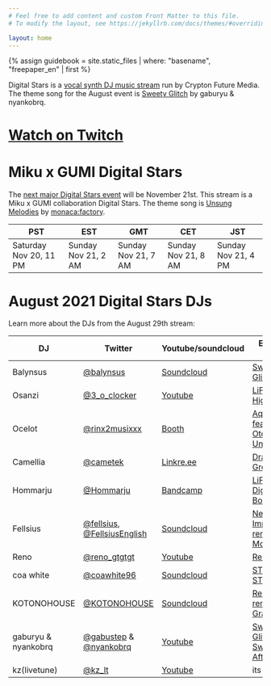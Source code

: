 ```yaml
---
# Feel free to add content and custom Front Matter to this file.
# To modify the layout, see https://jekyllrb.com/docs/themes/#overriding-theme-defaults

layout: home
---
```


{% assign guidebook = site.static_files | where: "basename", "freepaper_en" | first %}

Digital Stars is a [vocal synth DJ music
stream](https://digitalstars.club/hmds21/index.html) run by Crypton Future
Media. The theme song for the August event is [Sweety
Glitch](https://www.youtube.com/watch?v=GXT88-9w2aI) by gaburyu & nyankobrq.

# [Watch on Twitch](https://www.twitch.tv/cfm_official)

# Miku x GUMI Digital Stars

The [next major Digital Stars
event](https://digitalstars.club/dsmg21/index_en.html) will be November
21st. This stream is a Miku x GUMI collaboration Digital Stars. The theme song
is [Unsung Melodies](https://www.youtube.com/watch?v=ohbSbLRJFeE) by
[monaca:factory](https://monacafactory.com).

|PST|EST|GMT|CET|JST|
|---|---|---|---|---|
|Saturday Nov 20, 11 PM|Sunday Nov 21, 2 AM|Sunday Nov 21, 7 AM|Sunday Nov 21, 8 AM|Sunday Nov 21, 4 PM|


# August 2021 Digital Stars DJs

Learn more about the DJs from the August 29th stream:

|DJ|Twitter|Youtube/soundcloud|Example Song|
|--|-------|-------|------------|
|Balynsus|[@balynsus](https://twitter.com/balynsus)|[Soundcloud](https://soundcloud.com/balynsus)|[Sweety Glitch remix](https://soundcloud.com/balynsus/gaburyu-nyankobrq-feat-sweety-glitch-balynsus-remix)|
|Osanzi|[@3_o_clocker](https://twitter.com/3_o_clocker)|[Youtube](https://www.youtube.com/c/osanzi)|[LiFE](https://www.youtube.com/watch?v=wrx90FSlyoI), [Sky High](https://www.youtube.com/watch?v=sGWOcwcWi-Y)|
|Ocelot|[@rinx2musixxx](https://twitter.com/rinx2musixxx)|[Booth](https://kuronekolounge.booth.pm/)|[Aquamarine feat. Otomachi Una](https://www.nicovideo.jp/watch/sm38411202)|
|Camellia|[@cametek](https://twitter.com/cametek)|[Linkre.ee](https://linktr.ee/cametek)|[Drag The Ground](https://music.youtube.com/watch?v=cbcRrkVTeC0&list=PLcm64X_VAqSqLXnS56c8jU5GWhKxFLdgF)|
|Hommarju|[@Hommarju](https://twitter.com/Hommarju)|[Bandcamp](https://hommarju.bandcamp.com/)|[LiFE remix](https://youtu.be/-BpaMnbfGhs?t=171), [Digital Bomb](https://hommarju.bandcamp.com/track/digital-bomb)|
|Fellsius|[@fellsius](https://twitter.com/fellsius), [@FellsiusEnglish](https://twitter.com/FellsiusEnglish)|[Soundcloud](https://soundcloud.com/fellsius)|[Nerve Impulse remix](https://youtu.be/-BpaMnbfGhs?t=282), [Mona Lisa](https://soundcloud.com/fellsius/mona-lisa)|
|Reno|[@reno_gtgtgt](https://twitter.com/reno_gtgtgt)|[Youtube](https://www.youtube.com/channel/UC9h7FZq6wIzF_wg7BEpVIbA)|[Rebuild!](https://www.youtube.com/watch?v=c4_MB0bwuos)|
|coa white|[@coawhite96](https://twitter.com/coawhite96)|[Soundcloud](https://soundcloud.com/coawhite)|[STEP O E O STEP](https://www.youtube.com/watch?v=fvSLTEEKPrk)|
|KOTONOHOUSE|[@KOTONOHOUSE](https://twitter.com/kotonohouse)|[Soundcloud](https://soundcloud.com/dada-qada)|[Re:Package remix](https://soundcloud.com/dada-qada/livetune-kotonohouse-repackage), [Gravity](https://soundcloud.com/dada-qada/gravity)|
|gaburyu & nyankobrq|[@gabustep](https://twitter.com/gabustep) & [@nyankobrq](https://twitter.com/nyankobrq)|[Youtube](https://www.youtube.com/playlist?list=PLmnvJgQL8hd5hyXYVoP9WqUGHyqZDRZ9N)|[Sweety Glitch](https://www.youtube.com/watch?v=GXT88-9w2aI), [Swim](https://youtu.be/w4AMAwjweEc), [Afternoon](https://www.youtube.com/watch?v=X-Co7Vq1eks)|
|kz(livetune)|[@kz_lt](https://twitter.com/kz_lt)|[Youtube](https://www.youtube.com/channel/UCQcboHvGXFE5vuy2AK2MUOg)|its kz.|
